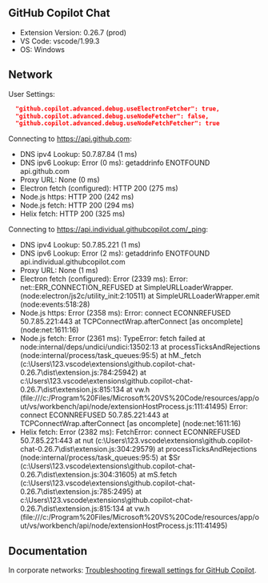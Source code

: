 ## GitHub Copilot Chat

- Extension Version: 0.26.7 (prod)
- VS Code: vscode/1.99.3
- OS: Windows

## Network

User Settings:
```json
  "github.copilot.advanced.debug.useElectronFetcher": true,
  "github.copilot.advanced.debug.useNodeFetcher": false,
  "github.copilot.advanced.debug.useNodeFetchFetcher": true
```

Connecting to https://api.github.com:
- DNS ipv4 Lookup: 50.7.87.84 (1 ms)
- DNS ipv6 Lookup: Error (0 ms): getaddrinfo ENOTFOUND api.github.com
- Proxy URL: None (0 ms)
- Electron fetch (configured): HTTP 200 (275 ms)
- Node.js https: HTTP 200 (242 ms)
- Node.js fetch: HTTP 200 (294 ms)
- Helix fetch: HTTP 200 (325 ms)

Connecting to https://api.individual.githubcopilot.com/_ping:
- DNS ipv4 Lookup: 50.7.85.221 (1 ms)
- DNS ipv6 Lookup: Error (2 ms): getaddrinfo ENOTFOUND api.individual.githubcopilot.com
- Proxy URL: None (1 ms)
- Electron fetch (configured): Error (2339 ms): Error: net::ERR_CONNECTION_REFUSED
    at SimpleURLLoaderWrapper.<anonymous> (node:electron/js2c/utility_init:2:10511)
    at SimpleURLLoaderWrapper.emit (node:events:518:28)
- Node.js https: Error (2358 ms): Error: connect ECONNREFUSED 50.7.85.221:443
    at TCPConnectWrap.afterConnect [as oncomplete] (node:net:1611:16)
- Node.js fetch: Error (2361 ms): TypeError: fetch failed
    at node:internal/deps/undici/undici:13502:13
    at processTicksAndRejections (node:internal/process/task_queues:95:5)
    at hM._fetch (c:\Users\123\.vscode\extensions\github.copilot-chat-0.26.7\dist\extension.js:784:25942)
    at c:\Users\123\.vscode\extensions\github.copilot-chat-0.26.7\dist\extension.js:815:134
    at vw.h (file:///c:/Program%20Files/Microsoft%20VS%20Code/resources/app/out/vs/workbench/api/node/extensionHostProcess.js:111:41495)
  Error: connect ECONNREFUSED 50.7.85.221:443
      at TCPConnectWrap.afterConnect [as oncomplete] (node:net:1611:16)
- Helix fetch: Error (2382 ms): FetchError: connect ECONNREFUSED 50.7.85.221:443
    at nut (c:\Users\123\.vscode\extensions\github.copilot-chat-0.26.7\dist\extension.js:304:29579)
    at processTicksAndRejections (node:internal/process/task_queues:95:5)
    at $Sr (c:\Users\123\.vscode\extensions\github.copilot-chat-0.26.7\dist\extension.js:304:31605)
    at mS.fetch (c:\Users\123\.vscode\extensions\github.copilot-chat-0.26.7\dist\extension.js:785:2495)
    at c:\Users\123\.vscode\extensions\github.copilot-chat-0.26.7\dist\extension.js:815:134
    at vw.h (file:///c:/Program%20Files/Microsoft%20VS%20Code/resources/app/out/vs/workbench/api/node/extensionHostProcess.js:111:41495)

## Documentation

In corporate networks: [Troubleshooting firewall settings for GitHub Copilot](https://docs.github.com/en/copilot/troubleshooting-github-copilot/troubleshooting-firewall-settings-for-github-copilot).